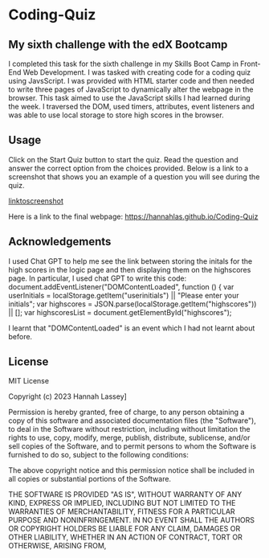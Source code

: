 # Coding-Quiz

## My sixth challenge with the edX Bootcamp

I completed this task for the sixth challenge in my Skills Boot Camp in Front-End Web Development. I was tasked with creating code for a coding quiz using JavsScript. I was provided with HTML starter code and then needed to write three pages of JavaScript to dynamically alter the webpage in the browser.  This task aimed to use the JavaScript skills I had learned during the week. I traversed the DOM, used timers, attributes, event listeners and was able to use local storage to store high scores in the browser. 

## Usage
Click on the Start Quiz button to start the quiz. Read the question and answer the correct option from the choices provided.  Below is a link to a screenshot that shows you an example of a question you will see during the quiz. 

[linktoscreenshot](assets/screenshot.png)

Here is a link to the final webpage: https://hannahlas.github.io/Coding-Quiz

## Acknowledgements

I used Chat GPT to help me see the link between storing the initals for the high scores in the logic page and then displaying them on the highscores page. In particular, I used chat GPT to write this code:
document.addEventListener("DOMContentLoaded", function () {
  var userInitials =
    localStorage.getItem("userinitials") || "Please enter your initials";
  var highscores = JSON.parse(localStorage.getItem("highscores")) || [];
  var highscoresList = document.getElementById("highscores");

I learnt that "DOMContentLoaded" is an event which I had not learnt about before.  



## License
MIT License

Copyright (c) 2023 Hannah Lassey]

Permission is hereby granted, free of charge, to any person obtaining a copy
of this software and associated documentation files (the "Software"), to deal
in the Software without restriction, including without limitation the rights
to use, copy, modify, merge, publish, distribute, sublicense, and/or sell
copies of the Software, and to permit persons to whom the Software is
furnished to do so, subject to the following conditions:

The above copyright notice and this permission notice shall be included in all
copies or substantial portions of the Software.

THE SOFTWARE IS PROVIDED "AS IS", WITHOUT WARRANTY OF ANY KIND, EXPRESS OR
IMPLIED, INCLUDING BUT NOT LIMITED TO THE WARRANTIES OF MERCHANTABILITY,
FITNESS FOR A PARTICULAR PURPOSE AND NONINFRINGEMENT. IN NO EVENT SHALL THE
AUTHORS OR COPYRIGHT HOLDERS BE LIABLE FOR ANY CLAIM, DAMAGES OR OTHER
LIABILITY, WHETHER IN AN ACTION OF CONTRACT, TORT OR OTHERWISE, ARISING FROM,
